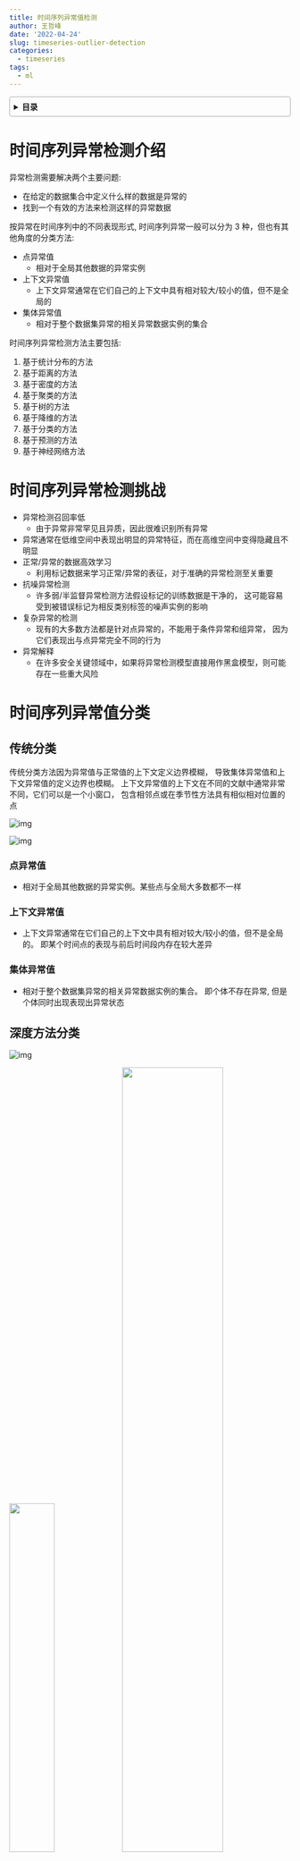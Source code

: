 ```yaml
---
title: 时间序列异常值检测
author: 王哲峰
date: '2022-04-24'
slug: timeseries-outlier-detection
categories:
  - timeseries
tags:
  - ml
---
```


<style>
details {
    border: 1px solid #aaa;
    border-radius: 4px;
    padding: .5em .5em 0;
}
summary {
    font-weight: bold;
    margin: -.5em -.5em 0;
    padding: .5em;
}
details[open] {
    padding: .5em;
}
details[open] summary {
    border-bottom: 1px solid #aaa;
    margin-bottom: .5em;
}
</style>

<details><summary>目录</summary><p>

- [时间序列异常检测介绍](#时间序列异常检测介绍)
- [时间序列异常检测挑战](#时间序列异常检测挑战)
- [时间序列异常值分类](#时间序列异常值分类)
  - [传统分类](#传统分类)
    - [点异常值](#点异常值)
    - [上下文异常值](#上下文异常值)
    - [集体异常值](#集体异常值)
  - [深度方法分类](#深度方法分类)
    - [点(Point)异常值](#点point异常值)
    - [模式(Pattern)异常值](#模式pattern异常值)
- [时间序列异常检测方法](#时间序列异常检测方法)
  - [基于统计分布的方法](#基于统计分布的方法)
    - [3-sigma](#3-sigma)
    - [Z-score](#z-score)
    - [boxplot](#boxplot)
    - [Grubbs 检验](#grubbs-检验)
  - [基于距离的方法](#基于距离的方法)
    - [KNN](#knn)
  - [基于密度的方法](#基于密度的方法)
    - [Local Outlier Factor(LOF)](#local-outlier-factorlof)
    - [Connectivity-Based Outlier Factor(COF)](#connectivity-based-outlier-factorcof)
    - [Stochastic Outlier Selection(SOS)](#stochastic-outlier-selectionsos)
  - [基于聚类的方法](#基于聚类的方法)
    - [K-means 聚类](#k-means-聚类)
    - [DBSCAN](#dbscan)
    - [GMM](#gmm)
  - [基于树的方法](#基于树的方法)
    - [Isolation Forest 孤立森林](#isolation-forest-孤立森林)
    - [RRCF](#rrcf)
  - [基于降维的方法](#基于降维的方法)
    - [PCA](#pca)
    - [AutoEncoder](#autoencoder)
  - [基于分类的方法](#基于分类的方法)
    - [One-Class SVM](#one-class-svm)
  - [基于预测的方法](#基于预测的方法)
    - [ARIMA](#arima)
  - [基于神经网络方法](#基于神经网络方法)
    - [特征提取](#特征提取)
      - [预训练模型](#预训练模型)
    - [学习常态特征表征](#学习常态特征表征)
      - [通用常态特征表征学习](#通用常态特征表征学习)
      - [依赖异常度量的特征表征学习](#依赖异常度量的特征表征学习)
    - [端对端异常分数学习](#端对端异常分数学习)
    - [深度相关的代表性模型](#深度相关的代表性模型)
- [异常检测数据集](#异常检测数据集)
  - [SEQ](#seq)
  - [其他](#其他)
- [异常检测工具](#异常检测工具)
  - [PyOD](#pyod)
- [结论和方向](#结论和方向)
- [参考](#参考)
</p></details><p></p>

# 时间序列异常检测介绍

异常检测需要解决两个主要问题: 

* 在给定的数据集合中定义什么样的数据是异常的
* 找到一个有效的方法来检测这样的异常数据

按异常在时间序列中的不同表现形式, 时间序列异常一般可以分为 3 种，但也有其他角度的分类方法: 

* 点异常值
    - 相对于全局其他数据的异常实例
* 上下文异常值
    - 上下文异常通常在它们自己的上下文中具有相对较大/较小的值，但不是全局的
* 集体异常值
    - 相对于整个数据集异常的相关异常数据实例的集合

时间序列异常检测方法主要包括: 

1. 基于统计分布的方法
2. 基于距离的方法
3. 基于密度的方法
4. 基于聚类的方法
5. 基于树的方法
6. 基于降维的方法
7. 基于分类的方法
8. 基于预测的方法
9. 基于神经网络方法

# 时间序列异常检测挑战

* 异常检测召回率低
    - 由于异常非常罕见且异质，因此很难识别所有异常
* 异常通常在低维空间中表现出明显的异常特征，而在高维空间中变得隐藏且不明显
* 正常/异常的数据高效学习
    - 利用标记数据来学习正常/异常的表征，对于准确的异常检测至关重要
* 抗噪异常检测
    - 许多弱/半监督异常检测方法假设标记的训练数据是干净的，
      这可能容易受到被错误标记为相反类别标签的噪声实例的影响
* 复杂异常的检测
    - 现有的大多数方法都是针对点异常的，不能用于条件异常和组异常，
      因为它们表现出与点异常完全不同的行为
* 异常解释
    - 在许多安全关键领域中，如果将异常检测模型直接用作黑盒模型，则可能存在一些重大风险

# 时间序列异常值分类

## 传统分类

传统分类方法因为异常值与正常值的上下文定义边界模糊，
导致集体异常值和上下文异常值的定义边界也模糊。
上下文异常值的上下文在不同的文献中通常非常不同，它们可以是一个小窗口，
包含相邻点或在季节性方法具有相似相对位置的点

![img](images/tranditional_type.png)

![img](images/tranditional_type3.png)

### 点异常值

* 相对于全局其他数据的异常实例。某些点与全局大多数都不一样

### 上下文异常值

* 上下文异常通常在它们自己的上下文中具有相对较大/较小的值，但不是全局的。
  即某个时间点的表现与前后时间段内存在较大差异

### 集体异常值

* 相对于整个数据集异常的相关异常数据实例的集合。
  即个体不存在异常, 但是个体同时出现表现出异常状态

## 深度方法分类

![img](images/deep_type.png)

<img src="images/deep_point_type.png" width="40%" /><img src="images/deep_pattern_type.png" width="60%" />

### 点(Point)异常值

* Global：全局异常
* Contextual：上下文异常

### 模式(Pattern)异常值

* Shapelet：形状异常
* Seasonal：季节性/周期性异常
* Trend：趋势异常

关于三类 Pattern 异常，可以基于 shapelet 函数来定义:

`$$X_{i,j} = \rho(2 \pi T_{i,j}, \omega) + \tau(T_{i,j})$$`

其中:

* `$X_{i,j}$` 是由多个不同频率的波的值相加得到的
* `$\rho(2 \pi T,\omega) = \sum_{n}[A \sin(2 \pi \omega_{n} T) + B \cos(2 \pi \omega_{n} T)]$`
* `$\tau(\cdot)$` 为趋势项，例如：线性函数 `$\tau(T) = T$`

如果 `$s$` 为相似相度量函数，那么以上三种异常类型可以分别定义为：

* Shapelet outliers(异常的局部子序列)
    - `$s(\rho(\cdot), \hat{\rho}(\cdot)) > \delta$`，其中，`$\delta$` 为异常判定的阈值
* Seasonal outliers(异常周期性的局部子序列)
    - `$s(\omega, \hat{\omega}) > \delta$`，其中，`$\delta$` 为异常判定的阈值
* Trend outliers(异常趋势的局部子序列)
    - `$s(\tau(\cdot), \hat{\tau}(\cdot)) > \delta$`，其中，`$\delta$` 为异常判定的阈值

# 时间序列异常检测方法

![img](images/models.png)

![img](images/models_standard.png)

## 基于统计分布的方法

基于统计的方法最直观，适用于几乎所有类型的时间序列。
在这种方法中，异常值的上限和下限是根据特定的统计量创建的，
例如：均值、标准差、Z 统计量、T 统计量、分布的百分位数

### 3-sigma

基于正态分布，3sigma 准则认为值在 `$(\mu - 3\sigma, \mu + 3\sigma)$` 区间的概率为 99.74%, 
当数据分布超过这个区间时即认为是异常数据, 为提升准确率可采用同环比策略

取整个序列的均值和标准差是不可取的，因为在这种情况下，边界将是静态的。
边界应该在滚动窗口的基础上创建，就像考虑一组连续的观察来创建边界，
然后转移到另一个窗口。该方法是一种高效、简单的离群点检测方法

![img](images/3sigma.png)

Python 实现异常检测的边界阈值:

```python
def three_sigma(s):
    mu, std = np.means(s), np.std(s)
    lower, upper = mu - 3 * std, mu + 3 * std

    return lower, upper
```

### Z-score

Z-score 为标准分数，测量数据点和平均值的距离，若测量值与平均值相差 2 个标准差，Z-score 为 2。
当把 Z-score = 3 作为阈值去提出异常点时，便相当于 3sigma

Python 实现 Z-score 计算:

```python
def z_score(s):
    z_score = (s - np.mean(s)) / np.std(s)

    return z_score
```

### boxplot

箱线图是基于四分位距(IQR)检测异常点的

![img](images/boxplot.png)

Python 实现异常检测的边界阈值:

```python
def boxplot(s):
    q1, q3 = s.quantile(0.25), s.quantile(0.75)
    iqr = q3 - q1
    lower, upper = q1 - 1.5 * iqr, q3 + 1.5 * iqr

    return lower, upper
```

### Grubbs 检验

Grubbs 检验常被用来检验服从正态分布的单变量数据集(univariate dataset) 中的单个异常值。
若有异常值，则其必为数据集中的最大值或最小值

Grubbs 检验的原假设与备择假设如下：

* H0: 数据集中没有异常值
* H1: 数据集中有一个异常值

Grubbs 检验需要总体是正态分布。算法流程如下：

1. 序列样本从小到大排序
2. 求序列样本的均值 mean 和标准差 std
3. 计算 min 和 max 与 mean 的差距，更大的那个为可疑值
4. 求可疑值的 Z-score(standard score)，如果大于 Grubbs 临界值，那么就是异常值
5. 排除序列中的异常值，对剩余序列循环做 1-4 步骤

Grubbs 临界值可以查表得到，它由两个值决定：

* 检出水平 `$\alpha$`(越严格越小)
* 样本数量 `$n$`

Grubbs 检验方法的局限：

* 只能检测单维度数据
* 无法精确的输出正常区间
* 它的判断机制是“逐一剔除”，所以每个异常值都要单独计算整个步骤，数据量大吃不消
* 需假定数据服从正态分布或近正态分布

Python 实现 Grubbs 异常检测示例:

```python
from outliers import smirnov_grubbs as grubbs

print(grubbs.test([8, 9, 10, 1, 9], alpha = 0.05))
print(grubbs.min_test_outliers([8, 9, 10, 1, 9], alpha = 0.05))
print(grubbs.max_test_outliers([8, 9, 10, 1, 9], alpha = 0.05))
print(grubbs.max_test_indices([8, 9, 10, 50, 9], alpha = 0.05))
```

## 基于距离的方法

### KNN

KNN 依次计算每个样本与它最近的 `$K$` 个样本的平均距离，
再利用计算的距离与阈值进行比较，如果大于阈值，则认为是异常值

* 优点是不需要假设数据的分布
* 缺点是仅可以找出全局异常点，无法找到局部异常点

Python 实现 KNN 异常检测示例:

```python
from pyod.models.knn import KNN

# 初始化检测器 clf
clf = KNN(method = "mean", n_neighbors = 3)
clf.fit(X_train)

# 返回训练数据上的分类标签(0: 正常值, 1:异常值)
y_train_pred = clf.labels_

# 返回训练数据上的异常值(分数越大越异常)
y_train_scores = clf.decision_scores_
```

## 基于密度的方法

### Local Outlier Factor(LOF)

LOF 是基于密度的经典算法，通过给每个数据点都分配一个依赖于邻域密度的离群因子 LOF，
进而判断该数据点是否为离群点。它的好处在于可以量化每个数据点的异常程度(outlierness)

![img](images/LOF.png)

**数据点 P 的局部相对密度(局部异常因子, LOF)：** 

`$$LOF_{k}(P) = \frac{\sum_{N_{k}(P) \in O}\frac{lrd_{k}(O)}{lrd_{k}(P)}}{|N_{k}(P)|} \\
              = \frac{\frac{\sum_{N_{k}(P) \in O}lrd_{k}(O)}{|N_{k}(P)|}}{lrd_{k}(P)}$$`

**数据点 P 在 `$k$` 邻域内点的平均局部可达密度：**

`$$\frac{\sum_{N_{k}(P) \in O}lrd_{k}(O)}{|N_{k}(P)|}$$`

**数据点 P 的局部可达密度(数据点 P 最近邻的平均可达距离的倒数。距离越大，密度越小)：**

`$$lrd_{k}(P) = \frac{1}{\frac{\sum_{N_{k}(P) \in O} reach\_dist_{k}(O, P)}{|N_{k}(P)|}}$$`

**点 P 到点 O 的第 `$k$` 可达距离：**


`$$reach\_dist_{k}(O, P) = max\{d_{k}(O), d(O, P)\}$$`

其中:

* `$d_{k}(O)$`: 点 O 的 `$k$` 近邻距离，即第 `$k$` 个最近的点跟点 O 之间的距离
* `$d(O, P)$`: 点 P 到点 O 的距离

整体来说，LOF 算法流程如下：

* 对于每个数据点，计算它与其他所有点的距离，并按从近到远排序
* 对于每个数据点，找到它的 K-Nearest-Neighbor，计算 LOF 得分

Python 实现 LOF 算法示例：

```python
from sklearn.neighbors import LocalOutlierFactor as LOF

X = [[-1.1],
     [0.2],
     [100.1],
     [0.3]]

clf = LOF(n_neighbors = 2)

res = clf.fit_predict(X)
print(res)

print(clf.negative_outlier_factor_)
```

### Connectivity-Based Outlier Factor(COF)

COF 是 LOF 的变种，相比于 LOF，COF 可以处理低密度下的异常值，
COF 的局部密度是基于平均链式距离计算得到。
在一开始的时候一样会先计算出每个点的 k-nearest neighbor。
而接下来会计算每个点的 Set Based Nearest Path，如下图

![img](images/COF.png)

假使 `$k=5$`，所以 F 的 neighbor 为 B、C、D、E、G。而对于 F 离他最近的点为 E，
所以 SBN Path 的第一个元素是 F、第二个是 E。离 E 最近的点为 D 所以第三个元素为 D，
接下来离 D 最近的点为 C 和 G，所以第四和五个元素为 C 和 G，最后离 C 最近的点为 B，
第六个元素为 B。所以整个流程下来，F 的 SBN Path 为 `$\{F, E, D, C, G, C, B\}$`。
而对于 SBN Path 所对应的距离 `$e=\{e_1, e_2, e_3,\ldots,e_k\}$`，依照上面的例子 `$e=\{3,2,1,1,1\}$`

所以可以说假使想计算 p 点的 SBN Path，
只要直接计算 p 点和其 neighbor 所有点所构成的 graph 的 minimum spanning tree，
之后再以 p 点为起点执行 shortest path 算法，就可以得到 SBN Path。
有了 SBN Path 后，接下来就会计算 p 点的链式距离

`$$ac\_distance(p) = \sum_{i=1}^{k}\frac{2(k+1-i)}{k(k+1)}dist(e_{i})$$`

有了 `$ac\_distance$` 后，就可以计算 COF：

`$$COF(p) = \frac{ac\_distance(p)}{\frac{1}{k} \sum_{o \in N_{k}(p)} ac\_distance(o)}$$`

Python 实现 COF 异常检测示例：

```python
from pyod.models.cof import COF

cof = COF(
    contamination = 0.06,  # 异常值所占的比例
    n_neighbors = 20,  # 近邻数量
)

cof_label = cof.fit_predict(iris.values)
print(f"检测出的异常值数量为：{np.sum(cof_label == 1)}")
```

### Stochastic Outlier Selection(SOS)

SOS 的思想是：当一个点和其它所有点的关联度(affinity)都很小的时候，它就是一个异常点。
将特征矩阵(feature martrix)或者相异度矩阵(dissimilarity matrix)输入给 SOS 算法，
会返回一个异常概率值向量(每个点对应一个)

![img](images/SOS.png)

SOS 算法的流程：

1. 计算相异度矩阵 `$D$`
    - 相异度矩阵(dissimilarity matrix)是各样本两两之间的度量距离，比如欧式距离或汉明距离等
2. 计算关联度矩阵 `$A$`
    - 关联度矩阵(affinity matrix)反映的是度量距离方差，如图：点 `$x_{5}$` 的密度最大，方差最小； 
      `$x_{6}$` 的密度最小，方差最大

![img](images/affinity_matrix.png)

3. 计算关联概率矩阵 `$B$`
    - 关联概率矩阵(binding probability matrix)就是把关联矩阵(affinity matrix)按行归一化得到的

![img](images/binding_prob_matrix.png)

4. 算出异常概率向量
    - 得到了关联概率矩阵，每个点的异常概率值就用如下的公式计算，
      当一个点和其它所有点的关联度(affinity)都很小的时候，它就是一个异常点

    `$$p(x_{i} \in C_{0}) = \prod_{j \neq i}(1 - b_{ji})$$`


Python 实现 SOS 异常检测算法示例：

```python
import pandas as pd
from sksos import SOS

# data
iris = pd.read_csv("http://bit.ly/iris-csv")
X = iris.drop("Name", axis = 1).values

# model
detector = SOS()
iris["score"] = detector.predict(X)
iris.sort_values("score", ascending = False).head(10)
```

## 基于聚类的方法

### K-means 聚类

K-means 聚类是一种无监督机器学习算法，经常用于检测时间序列数据中的异常值。
该算法查看数据集中的数据点，并将相似的数据点分组为 K 个聚类。
通过测量数据点到其最近质心的距离来区分异常。
如果距离大于某个阈值，则将该数据点标记为异常。
K-Means 算法使用欧几里得距离进行比

### DBSCAN

DBSCAN 算法(Density-Based Spatial Clustering of Applications with Noise)的输入和输出如下，
对于无法形成聚类簇的孤立点，即为异常点(噪声点)

DBSCAN 输入：

* 数据集，邻域半径 Eps，邻域中数据对象数目阈值 MinPts

DBSCAN 输出：

* 密度联通簇

DBSCAN 中的三种点的类别:

![img](images/dbscan_point.png)

DBSCAN 中的四种点的关系:

![img](images/dbscan_relation.png)

DBSCAN 的算法实现步骤:

![img](images/dbscan_algorithms.png)

DBSCAN 算法具体处理流程如下:

1. 从数据集中任意选取一个数据对象点 p
2. 如果对于参数 Eps 和 MinPts，所选取的数据对象点 p 为核心点，则找出所有从 p 密度可达的数据对象点，形成一个簇
3. 如果选取的数据对象点 p 是边缘点，选取另一个数据对象点
4. 重复以上 2、3 步，直到所有点被处理

Python 实现 DBSCAN 异常检测示例:

```python
from sklearn.cluster import DBSCAN
import numpy as np

# 数据
X = np.array(
    [[1, 2],
     [2, 2],
     [2, 3],
     [8, 7],
     [8, 8],
     [25, 80]]
)

# 聚类
clustering = DBSCAN(eps = 3, min_samples = 2).fit(X)
clustering.lables_
```

```
array([ 0,  0,  0,  1,  1, -1])
# 0，,0，,0：表示前三个样本被分为了一个群
# 1, 1：中间两个被分为一个群
# -1：最后一个为异常点，不属于任何一个群
```

### GMM



## 基于树的方法

### Isolation Forest 孤立森林

孤立森林(Isolation Forest, iForest)中的 “孤立” (isolation) 指的是 “把异常点从所有样本中孤立出来”，
论文中的原文是 “separating an instance from the rest of the instances”。

孤立森林是一种基于决策树的异常检测机器学习算法。它通过使用决策树的分区隔离给定特征集上的数据点来工作。
换句话说，它从数据集中取出一个样本，并在该样本上构建树，直到每个点都被隔离。
为了隔离数据点，随机选择 m 个特征，通过在所选特征的最大值和最小值之间随机选择一个值来分割数据点。
观察值的划分递归地重复，直到所有的观察值被孤立。
特征的随机分区将为异常数据点在树中创建更短的路径，从而将它们与其余数据区分开来

用一个随机超平面对一个数据空间进行切割，切一次可以生成两个子空间。
接下来，再继续随机选取超平面，来切割第一步得到的两个子空间，以此循环下去，
直到每子空间里面只包含一个数据点为止。可以发现，那些密度很高的簇要被切很多次才会停止切割，
即每个点都单独存在于一个子空间内，但那些分布稀疏的点，大都很早就停到一个子空间内了。
所以，整个孤立森林的算法思想：异常样本更容易快速落入叶子结点或者说，异常样本在决策树上，距离根节点更近

![img](images/iForest.png)

获得 `$t$` 个孤立树后，单棵树的训练就结束了。接下来就可以用生成的孤立树来评估测试数据了，
即计算异常分数 `$s$`。对于每个样本 `$x$`，需要对其综合计算每棵树的结果，
通过下面的公式计算异常得分： 

`$$s(x, n) = 2^{-\frac{E(h(x))}{c(n)}}$$`

其中:

* `$h(x)$`：样本在 iTree 上的 PathLength
* `$E(h(x))$`：样本在 `$t$` 棵 iTree 的 PathLength 的均值
* `$c(n)$` `$n$` 个样本构建一个二叉搜索数 BST 中的未成功搜索平均路径长度(均值 `$h(x)$` 对外部节点终端的估计等同于 BST 的未成功搜索)，
  `$E(h(x))/c(n)$` 是对样本 `$x$` 的路径长度 `$h(x)$` 进行标准化处理。
  `$H(n-1)$` 是调和数，可使用 `$\ln(n-1) + 0.5772156649$`(欧拉常数)估算

  `$$c(n) = 2H(n-1) - \frac{2(n-1)}{n} = 2[ln(n-1) + 0.5772156649] - \frac{2(n-1)}{n}$$`

异常分数 `$s$` 指数部分值域为 `$(-\infty, 0)$`，因此 `$s$` 值域为 `$(0, 1)$`。
当 PathLength 越小，`$s$` 越接近 1，此时样本为异常值的概率越大

Python 实现 iForest 异常检测示例：

```python
from sklearn.datasets import load_iris
from sklearn.ensemble import IsolationForest

data = load_iris(as_frame = True)
X, y = data.data, data.target
df = data.frame

# 模型初始化
iforest = IsolationForest(
    n_estimators = 100,
    max_samples = "auto",
    contamination = 0.05,
    max_features = 4,
    bootstrap = False,
    n_jobs = -1,
    random_state = 1,
)

# 模型训练、预测
df["label"] = iforest.fit_predict(X)

# 模型预测
df["scores"] = iforest.decision_function(X)
```

### RRCF

## 基于降维的方法

### PCA

PCA 在异常检测方面的做法，大体有两种思路：

* 将数据映射到低维特征空间，然后在特征空间不同维度上查看每个数据点跟其它数据的偏差
* 将数据映射到低维特征空间，然后由低维特征空间重新映射回原空间，
  尝试用低维特征重构原始数据，看重构误差的大小

PCA 在做特征值分解，会得到：

* 特征向量：反应了原始数据方差变化程度的不同方向
* 特征值：数据在对应方向上的方差大小

所以，最大特征值对应的特征向量为数据方差最大的方向，最小特征值对应的特征向量为数据方差最小的方向。
原始数据在不同方向上的方差变化反应了其内在特点。如果单个数据样本跟整体数据样本表现出的特点不太一致，
比如在某些方向上跟其它数据样本偏离较大，可能就表示该数据样本是一个异常点

在前面提到第一种做法中，样本 `$x_i$` 的异常分数为该样本在所有方向上的偏离程度： 

`$$Score(x_{i}) = \sum_{j=1}^{n}d_{ij} = \sum_{j=1}^{n}\frac{(x_{i}^{T}) \cdot e_{j}}{}$$`

其中，  为样本在重构空间里离特征向量的距离。若存在样本点偏离各主成分越远，  会越大，意味偏移程度大，异常分数高。  是特征值，用于归一化，使不同方向上的偏离程度具有可比性。


在计算异常分数时，关于特征向量（即度量异常用的标杆）选择又有两种方式：

* 考虑在前 k 个特征向量方向上的偏差：前 k 个特征向量往往直接对应原始数据里的某几个特征，
  在前几个特征向量方向上偏差比较大的数据样本，往往就是在原始数据中那几个特征上的极值点
* 考虑后 r 个特征向量方向上的偏差：后 r 个特征向量通常表示某几个原始特征的线性组合，
  线性组合之后的方差比较小反应了这几个特征之间的某种关系。在后几个特征方向上偏差比较大的数据样本，
  表示它在原始数据里对应的那几个特征上出现了与预计不太一致的情况得分大于阈值 C 则判断为异常

第二种做法，PCA 提取了数据的主要特征，如果一个数据样本不容易被重构出来，
表示这个数据样本的特征跟整体数据样本的特征不一致，那么它显然就是一个异常的样本： 


其中，是基于k维特征向量重构的样本。

基于低维特征进行数据样本的重构时，舍弃了较小的特征值对应的特征向量方向上的信息。
换一句话说，重构误差其实主要来自较小的特征值对应的特征向量方向上的信息。
基于这个直观的理解，PCA 在异常检测上的两种不同思路都会特别关注较小的特征值对应的特征向量。
所以，我们说 PCA 在做异常检测时候的两种思路本质上是相似的，
当然第一种方法还可以关注较大特征值对应的特征向量


```python
from sklearn.decomposition import PCA
pca = PCA()
pca.fit(centered_training_data)
transformed_data = pca.transform(training_data)
y = transformed_data

# 计算异常分数
lambdas = pca.singular_values_
M = ((y*y)/lambdas)

# 前k个特征向量和后r个特征向量
q = 5
print "Explained variance by first q terms: ", sum(pca.explained_variance_ratio_[:q])
q_values = list(pca.singular_values_ < .2)
r = q_values.index(True)

# 对每个样本点进行距离求和的计算
major_components = M[:,range(q)]
minor_components = M[:,range(r, len(features))]
major_components = np.sum(major_components, axis=1)
minor_components = np.sum(minor_components, axis=1)

# 人为设定c1、c2阈值
components = pd.DataFrame({'major_components': major_components, 
                               'minor_components': minor_components})
c1 = components.quantile(0.99)['major_components']
c2 = components.quantile(0.99)['minor_components']

# 制作分类器
def classifier(major_components, minor_components):  
    major = major_components > c1
    minor = minor_components > c2    
    return np.logical_or(major,minor)

results = classifier(major_components=major_components, minor_components=minor_components)
```


### AutoEncoder

PCA 是线性降维，AutoEncoder 是非线性降维。根据正常数据训练出来的 AutoEncoder，
能够将正常样本重建还原，但是却无法将异于正常分布的数据点较好地还原，导致还原误差较大。
因此如果一个新样本被编码，解码之后，它的误差超出正常数据编码和解码后的误差范围，
则视作为异常数据。需要注意的是，AutoEncoder 训练使用的数据是正常数据（即无异常值），
这样才能得到重构后误差分布范围是多少以内是合理正常的。所以 AutoEncoder 在这里做异常检测时，
算是一种有监督学习的方法

```python
import tensorflow as tf
from keras.models import Sequential
from keras.layers import Dense

# 标准化数据
scaler = preprocessing.MinMaxScaler()
X_train = pd.DataFrame(scaler.fit_transform(dataset_train),
                              columns=dataset_train.columns,
                              index=dataset_train.index)
# Random shuffle training data
X_train.sample(frac=1)
X_test = pd.DataFrame(scaler.transform(dataset_test),
                             columns=dataset_test.columns,
                             index=dataset_test.index)

tf.random.set_seed(10)
act_func = 'relu'
# Input layer:
model=Sequential()
# First hidden layer, connected to input vector X.
model.add(Dense(10,activation=act_func,
                kernel_initializer='glorot_uniform',
                kernel_regularizer=regularizers.l2(0.0),
                input_shape=(X_train.shape[1],)
               )
         )
model.add(Dense(2,activation=act_func,
                kernel_initializer='glorot_uniform'))
model.add(Dense(10,activation=act_func,
                kernel_initializer='glorot_uniform'))
model.add(Dense(X_train.shape[1],
                kernel_initializer='glorot_uniform'))
model.compile(loss='mse',optimizer='adam')
print(model.summary())

# Train model for 100 epochs, batch size of 10:
NUM_EPOCHS=100
BATCH_SIZE=10
history=model.fit(np.array(X_train),np.array(X_train),
                  batch_size=BATCH_SIZE,
                  epochs=NUM_EPOCHS,
                  validation_split=0.05,
                  verbose = 1)

plt.plot(history.history['loss'],
         'b',
         label='Training loss')
plt.plot(history.history['val_loss'],
         'r',
         label='Validation loss')
plt.legend(loc='upper right')
plt.xlabel('Epochs')
plt.ylabel('Loss, [mse]')
plt.ylim([0,.1])
plt.show()

# 查看训练集还原的误差分布如何，以便制定正常的误差分布范围
X_pred = model.predict(np.array(X_train))
X_pred = pd.DataFrame(X_pred,
                      columns=X_train.columns)
X_pred.index = X_train.index

scored = pd.DataFrame(index=X_train.index)
scored['Loss_mae'] = np.mean(np.abs(X_pred-X_train), axis = 1)
plt.figure()
sns.distplot(scored['Loss_mae'],
             bins = 10,
             kde= True,
            color = 'blue')
plt.xlim([0.0,.5])

# 误差阈值比对，找出异常值
X_pred = model.predict(np.array(X_test))
X_pred = pd.DataFrame(X_pred,
                      columns=X_test.columns)
X_pred.index = X_test.index
threshod = 0.3
scored = pd.DataFrame(index=X_test.index)
scored['Loss_mae'] = np.mean(np.abs(X_pred-X_test), axis = 1)
scored['Threshold'] = threshod
scored['Anomaly'] = scored['Loss_mae'] > scored['Threshold']
scored.head()
```


## 基于分类的方法

### One-Class SVM

One-Class SVM 算法的思路非常简单，就是寻找一个超平面将样本中的正例圈出来，
预测就是用这个超平面做决策，在圈内的样本就认为是正样本，在圈外的样本是负样本，
用在异常检测中，负样本可看做异常样本。它属于无监督学习，所以不需要标签

One-Class SVM 又一种推导方式是 SVDD(Support Vector Domain Description，支持向量域描述)，
对于 SVDD 来说，我们期望所有不是异常的样本都是正类别，同时它采用一个超球体，
而不是一个超平面来做划分，该算法在特征空间中获得数据周围的球形边界，
期望最小化这个超球体的体积，从而最小化异常点数据的影响

假设产生的超球体参数为中心 `$o$` 和对应的超球体半径 `$r>0$`，超球体体积 `$V(r)$` 被最小化，
中心 `$o$` 是支持行了的线性组合；跟传统 SVM 方法相似，可以要求所有训练数据点 `$x_{i}$` 到中心的距离严格小于 `$r$`。
但是同时构造一个惩罚系数为 C 的松弛变量 `$\zeta_{i}$`，优化问题入下所示：

`$$\underbrace{min}_{r,\rho} V(r) + C\sum_{i=1}^{m}\zeta_{i}$$`

`$$||x_{i} - o||_{2} \leq r + \xi_{i}, i = 1,2,\ldots,m$$`
`$$\xi_{i} \geq 0, i = 1,2,\ldots,m$$`

C 是调节松弛变量的影响大小，说的通俗一点就是，给那些需要松弛的数据点多少松弛空间，
如果 C 比较小，会给离群点较大的弹性，使得它们可以不被包含进超球体

```python
from sklearn import svm

clf = svm.OneClassSVM(nu = 0.1, kernel = "rfb", gamma = 0.1)
clf.fit(X)

y_pred = clf.predict(X)
n_error_outlier = y_pred[y_pred == -1].size
```

## 基于预测的方法

对于单条时序数据，根据其预测出来的时序曲线和真实的数据相比，求出每个点的残差，
并对残差序列建模，利用 KSigma 或者分位数等方法便可以进行异常检测。具体的流程如下

![img](images/predict_method.png)

### ARIMA


## 基于神经网络方法

![img](images/models_deeplearning.png)

1. 特征提取
    - deep learning 和 anomaly detection 是分开的，deep learning 只负责特征提取
2. 常态特征表征学习：deep learning 和 anomaly detection 是相互依赖的，一起学习正常样本的有效表征
    - 通用常态特征表征学习：这类方法最优化一个特征学习目标函数，该函数不是为异常检测而设计的，
      但学习到的高级特征能够用于异常检测，因为这些高级特征包含了数据的隐藏规律
    - 依赖异常度量的特征表征学习：该类方法直接将现有的异常评价指标嵌入表征学习的优化目标中
3. 端对端异常分数学习
    - deep learning 和 anomaly detection 是完全一体的，通过端到端的学习，直接输出异常分数

### 特征提取

旨在利用深度学习从高维和/或非线性可分离数据中提取低维特征表征，用于下游异常检测。
特征提取和异常评分完全不相交且彼此独立。因此，深度学习组件仅作为降维工作

优点：

* 很容易获得大量先进的预训练深度模型和现成的异常检测器做特征提取和异常检测
* 深度特征提取比传统线性方法更有效

缺点：

* 特征提取和异常评分是独立分开的，通常会导致次优的异常评分
* 预训练的深度模型通常仅限于特定类型的数据。(感觉更适用于图像，
  因为图像可以做分类预训练，个人对时序预训练了解的不是很多)

#### 预训练模型

### 学习常态特征表征

#### 通用常态特征表征学习

这类方法最优化一个特征学习目标函数，该函数不是为异常检测而设计的，
但学习到的高级特征能够用于异常检测，因为这些高级特征包含了数据的隐藏规律。
例如：AutoEncoder、GAN、预测模型(LSTM)。

优点：

* AE：方法简单，可用不同AE变种
* GAN：产生正常样本的能力很强，而产生异常样本的能力就很弱，因此有利于进行异常检测
* 预测模型：存在大量序列预测模型，能学到时间和空间的依赖性

缺点：

* AE：学习到的特征表征可能会因为“训练数据中不常见的规律、异常值或噪声“而产生偏差
* GAN：训练可能存在多种问题，比如难以收敛，模式坍塌。因此，基于异常检测的 GANs 训练或难以进行
* 预测模型：序列预测的计算成本高

另外，以上方法都有两个共性问题：

* 都假设训练集是正常样本，但若训练集中混入噪声或异常值，会给模型表征学习能力带来偏差
* 没有将异常评价纳入到模型优化的目标当中，最后检测的结果可能是次优的

#### 依赖异常度量的特征表征学习

该类方法直接将现有的异常评价指标嵌入表征学习的优化目标中，
解决了通用常态特征表征学习中第二个共性问题。
例如 Deep one-class SVM，Deep one-class Support Vector Data Description(Deep one-class SVDD)等

优化：

* 基于距离的度量：比起传统方法，能处理高维空间数据，有丰富的理论支持
* 基于one-class分类的度量：表征学习和one-class模型能一起学习更好的特征表示，同时免于手动选择核函数
* 基于聚类的度量：对于复杂数据，可以让聚类方法在深度专门优化后的表征空间内检测异常点

缺点：

* 基于距离的度量：计算量大
* 基于one-class分类的度量：在正常类内分布复杂的数据集上，该模型可能会无效
* 基于聚类的度量：模型的表现严重依赖于聚类结果。也受污染数据的影响

以上缺点在于：没办法直接输出异常分数

### 端对端异常分数学习

通过端到端的学习，直接输出异常分数。个人对这部分的了解是一片空白，
只能初略转述下综述中的内容，有兴趣的朋友可以阅读原文跟进相关工作

优点：

* 排名模型：利用了排序理论
* 先验驱动模型：将不同的先验分布嵌入到模型中，并提供更多解释性
* Softmax似然模型：可以捕捉异常的特征交互信息
* 端到端的one-class分类模型：端到端式的对抗式优化，GAN有丰富的理论和实践支持

缺点：

* 排名模型：训练数据中必须要有异常样本
* 先验驱动模型：没法设计一个普遍有效的先验，若先验分布不能很好地拟合真实分布，模型的效果可能会变差
* Softmax 似然模型：特征交互的计算成本很大，而且模型依赖负样本的质量
* 端到端的 one-class 分类模型：GAN 具有不稳定性，且仅限于半监督异常检测场景

### 深度相关的代表性模型

![img](images/deep_models.png)

# 异常检测数据集

## SEQ

基于 shapelet 函数，可以获取 35 个合成数据集(可称 NeurlIPS-TS synthestic datasets or SEQ),
其中 20 个单变量，15 个多变量数据集。该数据集覆盖各类异常数据

## 其他

![img](images/data.png)

# 异常检测工具

## PyOD

* [GitHub](https://github.com/yzhao062/Pyod)
* [Doc](https://pyod.readthedocs.io/en/latest/)
* [知乎](https://www.zhihu.com/people/breaknever/posts?page=3)
* [Resources](https://github.com/yzhao062/anomaly-detection-resources)
* https://www.andrew.cmu.edu/user/yuezhao2/

# 结论和方向

把异常度量目标加入到表征学习中：表征学习时，一个关键问题是它们的目标函数是通用的，
但没有专门针对异常检测进行优化。在前面有提到依赖于异常度量的特征学习，
它便是通过施加来自传统异常度量的约束，来帮助解决这个问题

* 探索少标记样本的利用
    - 探索利用这些小标记数据来学习更强大的检测模型和更深层次架构
* 大规模无监督/自监督表示学习
    - 首先在无监督/自监督模式下从大规模未标记数据中学习可迁移的预训练表示模型，然后在半监督模式下微调异常检测模型
* 复杂异常的深度检测
    - 对条件/组异常的深度模型的探索明显较少。另外多模态异常检测是一个很大程度上尚未探索的研究领域
* 可解释和可操作的深度异常检测
    - 具有提供异常解释的内在能力的深度模型很重要，能减轻对人类用户的任何潜在偏见/风险以及实现决策行动
* 新颖的应用和设置
    - 例如分布外(OOD)检测、curiosity learning 等

# 参考

* [[1]时序异常检测综述整理](https://mp.weixin.qq.com/s/KNeSAPx-6B-wo5jzCM17YQ)
* [[2]Revisiting Time Series Outlier Detection:Definitions and Benchmarks](https://openreview.net/pdf?id=r8IvOsnHchr)
* [[3]异常检测综述：Deep Learning for Anomaly Detection: A Review](https://zhuanlan.zhihu.com/p/419161328)
* [[4]异常检测方法总结](https://mp.weixin.qq.com/s/rD229uPGuMCAhAnVfrN6Sg)
* [[5]时序预测竞赛之异常检测算法综述](https://zhuanlan.zhihu.com/p/336944097)
* [[6]剔除异常值栅格计算器](https://blog.csdn.net/weixin_39974030/article/details/112569610)
* [[7]异常检测算法之(KNN)-K Nearest Neighbors](https://zhuanlan.zhihu.com/p/501691799)
* [[8]一文读懂异常检测 LOF 算法(Python代码)](https://zhuanlan.zhihu.com/p/448276009)
* [[9]Nowak-Brzezińska, A., & Horyń, C. (2020). Outliers in rules-the comparision of LOF, COF and KMEANS algorithms. *Procedia Computer Science*, *176*, 1420-1429.]()
* [[10]機器學習_學習筆記系列(98)：基於連接異常因子分析(Connectivity-Based Outlier Factor) - 劉智皓 (Chih-Hao Liu)]()
* [[11]异常检测之SOS算法](https://zhuanlan.zhihu.com/p/34438518)
* [[12]SOS GitHub](https://github.com/jeroenjanssens/scikit-sos)
* [[13]DBSCAN算法详解](https://zhuanlan.zhihu.com/p/515268801)
* [[14]异常检测算法--孤立森林（Isolation Forest）剖析](https://zhuanlan.zhihu.com/p/74508141)
* [[15]孤立森林(isolation Forest)-一个通过瞎几把乱分进行异常检测的算法](https://zhuanlan.zhihu.com/p/484495545)
* [[16]孤立森林阅读](https://blog.csdn.net/MarkAustralia/article/details/120181899)
* [[17]数据异常值检测算法](https://zhuanlan.zhihu.com/p/362358580)
* [[18]时间序列异常检测](https://mp.weixin.qq.com/s/9TimTB_ccPsme2MNPuy6uA)
* [[19]One Class SVM](http://t.zoukankan.com/wj-1314-p-10701708.html)
* [[20]单类 SVM: SVDD](https://zhuanlan.zhihu.com/p/65617987)
* [[21]AutoEncoder](https://zhuanlan.zhihu.com/p/260882741)
* [[22]利用 Autoencoder 进行无监督异常检测](https://zhuanlan.zhihu.com/p/46188296)
* [[23]自编码器 AutoEncoder 解决异常检测问题](https://zhuanlan.zhihu.com/p/260882741)

